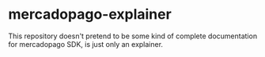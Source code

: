 # mercadopago-explainer
This repository doesn't pretend to be some kind of complete documentation for mercadopago SDK, is just only an explainer.
